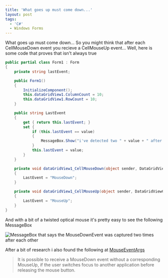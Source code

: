 ```yaml
---
title: 'What goes up must come down...'
layout: post
tags:
  - 'C#'
  - Windows Forms
---
```

What goes up must come down... So you might think that after each CellMouseDown event you recieve a CellMouseUp event... Well, here is some code that proves that isn't always true

```csharp
public partial class Form1 : Form
{
	private string lastEvent;

	public Form1()
	{
		InitializeComponent();
		this.dataGridView1.ColumnCount = 10;
		this.dataGridView1.RowCount = 10;
	}

	public string LastEvent
	{
		get { return this.lastEvent; }
		set {
			if (this.lastEvent == value)
			{
				MessageBox.Show("i've detected two " + value + " after each other");
			}
			this.lastEvent = value;
		}
	}

	private void dataGridView1_CellMouseDown(object sender, DataGridViewCellMouseEventArgs e)
	{
		LastEvent = "MouseDown";
	}

	private void dataGridView1_CellMouseUp(object sender, DataGridViewCellMouseEventArgs e)
	{
		LastEvent = "MouseUp";
	}
}
```

And with a bit of a twisted optical mouse it's pretty easy to see the following MessageBox

![MessageBox that says the MouseDownEvent was captured two times after each other](http://www.timvw.be/wp-content/images/mousedown.jpg)

After a bit of research i also found the following at [MouseEventArgs](http://msdn2.microsoft.com/en-us/library/system.windows.forms.mouseeventargs.aspx)

> <div>
>   It is possible to receive a MouseDown event without a corresponding MouseUp, if the user switches focus to another application before releasing the mouse button.
> </div>
